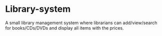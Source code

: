 # Library-system
A small library management system where librarians can add/view/search for books/CDs/DVDs and display all  items with the prices.
